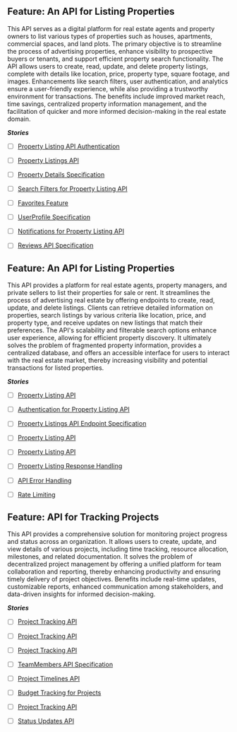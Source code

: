 ## Feature: An API for Listing Properties
This API serves as a digital platform for real estate agents and property owners to list various types of properties such as houses, apartments, commercial spaces, and land plots. The primary objective is to streamline the process of advertising properties, enhance visibility to prospective buyers or tenants, and support efficient property search functionality. The API allows users to create, read, update, and delete property listings, complete with details like location, price, property type, square footage, and images. Enhancements like search filters, user authentication, and analytics ensure a user-friendly experience, while also providing a trustworthy environment for transactions. The benefits include improved market reach, time savings, centralized property information management, and the facilitation of quicker and more informed decision-making in the real estate domain.

***Stories***
- [ ] [Property Listing API Authentication](https://github.com/rollymaduk/new-gitunion-single-test/issues/4)
- [ ] [Property Listings API](https://github.com/rollymaduk/new-gitunion-single-test/issues/5)
- [ ] [Property Details Specification](https://github.com/rollymaduk/new-gitunion-single-test/issues/6)
- [ ] [Search Filters for Property Listing API](https://github.com/rollymaduk/new-gitunion-single-test/issues/7)
- [ ] [Favorites Feature](https://github.com/rollymaduk/new-gitunion-single-test/issues/8)
- [ ] [UserProfile Specification](https://github.com/rollymaduk/new-gitunion-single-test/issues/9)
- [ ] [Notifications for Property Listing API](https://github.com/rollymaduk/new-gitunion-single-test/issues/10)
- [ ] [Reviews API Specification](https://github.com/rollymaduk/new-gitunion-single-test/issues/11)




## Feature: An API for Listing Properties
This API provides a platform for real estate agents, property managers, and private sellers to list their properties for sale or rent. It streamlines the process of advertising real estate by offering endpoints to create, read, update, and delete listings. Clients can retrieve detailed information on properties, search listings by various criteria like location, price, and property type, and receive updates on new listings that match their preferences. The API's scalability and filterable search options enhance user experience, allowing for efficient property discovery. It ultimately solves the problem of fragmented property information, provides a centralized database, and offers an accessible interface for users to interact with the real estate market, thereby increasing visibility and potential transactions for listed properties.

***Stories***
- [ ] [Property Listing API](https://github.com/rollymaduk/new-gitunion-single-test/issues/13)
- [ ] [Authentication for Property Listing API](https://github.com/rollymaduk/new-gitunion-single-test/issues/14)
- [ ] [Property Listings API Endpoint Specification](https://github.com/rollymaduk/new-gitunion-single-test/issues/15)
- [ ] [Property Listing API](https://github.com/rollymaduk/new-gitunion-single-test/issues/16)
- [ ] [Property Listing API](https://github.com/rollymaduk/new-gitunion-single-test/issues/17)
- [ ] [Property Listing Response Handling](https://github.com/rollymaduk/new-gitunion-single-test/issues/18)
- [ ] [API Error Handling](https://github.com/rollymaduk/new-gitunion-single-test/issues/19)
- [ ] [Rate Limiting](https://github.com/rollymaduk/new-gitunion-single-test/issues/20)




## Feature: API for Tracking Projects
This API provides a comprehensive solution for monitoring project progress and status across an organization. It allows users to create, update, and view details of various projects, including time tracking, resource allocation, milestones, and related documentation. It solves the problem of decentralized project management by offering a unified platform for team collaboration and reporting, thereby enhancing productivity and ensuring timely delivery of project objectives. Benefits include real-time updates, customizable reports, enhanced communication among stakeholders, and data-driven insights for informed decision-making.

***Stories***
- [ ] [Project Tracking API](https://github.com/rollymaduk/new-gitunion-single-test/issues/24)
- [ ] [Project Tracking API](https://github.com/rollymaduk/new-gitunion-single-test/issues/25)
- [ ] [Project Tracking API](https://github.com/rollymaduk/new-gitunion-single-test/issues/26)
- [ ] [TeamMembers API Specification](https://github.com/rollymaduk/new-gitunion-single-test/issues/27)
- [ ] [Project Timelines API](https://github.com/rollymaduk/new-gitunion-single-test/issues/28)
- [ ] [Budget Tracking for Projects](https://github.com/rollymaduk/new-gitunion-single-test/issues/29)
- [ ] [Project Tracking API](https://github.com/rollymaduk/new-gitunion-single-test/issues/30)
- [ ] [Status Updates API](https://github.com/rollymaduk/new-gitunion-single-test/issues/31)


